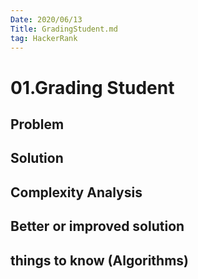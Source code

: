 ```yaml
---
Date: 2020/06/13
Title: GradingStudent.md
tag: HackerRank
---
```

# 01.Grading Student

## Problem

## Solution

## Complexity Analysis

## Better or improved solution

## things to know (Algorithms)